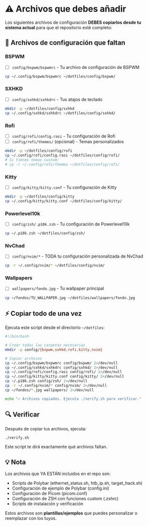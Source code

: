 # ⚠️ Archivos que debes añadir

Los siguientes archivos de configuración **DEBES copiarlos desde tu sistema actual** para que el repositorio esté completo:

## 📁 Archivos de configuración que faltan

### BSPWM
- [ ] `config/bspwm/bspwmrc` - Tu archivo de configuración de BSPWM

```bash
cp ~/.config/bspwm/bspwmrc ~/dotfiles/config/bspwm/
```

### SXHKD
- [ ] `config/sxhkd/sxhkdrc` - Tus atajos de teclado

```bash
mkdir -p ~/dotfiles/config/sxhkd
cp ~/.config/sxhkd/sxhkdrc ~/dotfiles/config/sxhkd/
```

### Rofi
- [ ] `config/rofi/config.rasi` - Tu configuración de Rofi
- [ ] `config/rofi/themes/` (opcional) - Temas personalizados

```bash
mkdir -p ~/dotfiles/config/rofi
cp ~/.config/rofi/config.rasi ~/dotfiles/config/rofi/
# Si tienes temas custom:
# cp -r ~/.config/rofi/themes ~/dotfiles/config/rofi/
```

### Kitty
- [ ] `config/kitty/kitty.conf` - Tu configuración de Kitty

```bash
mkdir -p ~/dotfiles/config/kitty
cp ~/.config/kitty/kitty.conf ~/dotfiles/config/kitty/
```

### Powerlevel10k
- [ ] `config/zsh/.p10k.zsh` - Tu configuración de Powerlevel10k

```bash
cp ~/.p10k.zsh ~/dotfiles/config/zsh/
```

### NvChad
- [ ] `config/nvim/*` - TODA tu configuración personalizada de NvChad

```bash
cp -r ~/.config/nvim/* ~/dotfiles/config/nvim/
```

### Wallpapers
- [ ] `wallpapers/fondo.jpg` - Tu wallpaper principal

```bash
cp ~/fondos/TU_WALLPAPER.jpg ~/dotfiles/wallpapers/fondo.jpg
```

## ⚡ Copiar todo de una vez

Ejecuta este script desde el directorio `~/dotfiles`:

```bash
#!/bin/bash

# Crear todas las carpetas necesarias
mkdir -p config/{bspwm,sxhkd,rofi,kitty,nvim}

# Copiar archivos
cp ~/.config/bspwm/bspwmrc config/bspwm/ 2>/dev/null
cp ~/.config/sxhkd/sxhkdrc config/sxhkd/ 2>/dev/null
cp ~/.config/rofi/config.rasi config/rofi/ 2>/dev/null
cp ~/.config/kitty/kitty.conf config/kitty/ 2>/dev/null
cp ~/.p10k.zsh config/zsh/ 2>/dev/null
cp -r ~/.config/nvim/* config/nvim/ 2>/dev/null
cp ~/fondos/*.jpg wallpapers/ 2>/dev/null

echo "✓ Archivos copiados. Ejecuta ./verify.sh para verificar."
```

## 🔍 Verificar

Después de copiar tus archivos, ejecuta:

```bash
./verify.sh
```

Este script te dirá exactamente qué archivos faltan.

## 💡 Nota

Los archivos que YA ESTÁN incluidos en el repo son:
- Scripts de Polybar (ethernet_status.sh, htb_ip.sh, target_hack.sh)
- Configuración de ejemplo de Polybar (config.ini)
- Configuración de Picom (picom.conf)
- Configuración de ZSH con funciones custom (.zshrc)
- Scripts de instalación y verificación

Estos archivos son **plantillas/ejemplos** que puedes personalizar o reemplazar con los tuyos.
